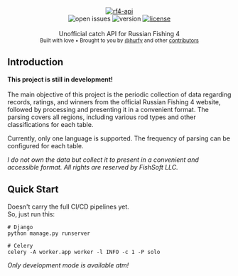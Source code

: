 <div align="center">
    <a href="https://github.com/hurfy/rf4-api"><img src="" alt="rf4-api" /></a>
</div>

<div align="center">
    <img src="https://img.shields.io/github/issues/hurfy/rf4-api?style=for-the-badge" alt="open issues" />
    <img src="https://img.shields.io/badge/version-1.0.0-blue?style=for-the-badge" alt="version" /></a>
    <a href="LICENSE"><img src="https://img.shields.io/github/license/hurfy/rf4-api?style=for-the-badge" alt="license" /></a>
</div>

<br />

<div align="center">
  Unofficial catch API for Russian Fishing 4
</div>

<div align="center">
  <sub>
    Built with love 
    &bull; Brought to you by <a href="https://github.com/hurfy">@hurfy</a>
    and other <a href="https://github.com/hurfy/rf4-api/graphs/contributors">contributors</a>
  </sub>
</div>

## Introduction
**This project is still in development!**<br><br>
The main objective of this project is the periodic collection of data regarding records, ratings, and winners from the official Russian Fishing 4 website, followed by processing and presenting it in a convenient format. The parsing covers all regions, including various rod types and other classifications for each table.

Currently, only one language is supported. The frequency of parsing can be configured for each table.

*I do not own the data but collect it to present in a convenient and accessible format. All rights are reserved by FishSoft LLC.*

## Quick Start
Doesn't carry the full CI/CD pipelines yet.<br>So, just run this:
```shell
# Django
python manage.py runserver
```
```shell
# Celery
celery -A worker.app worker -l INFO -c 1 -P solo
```
*Only development mode is available atm!*